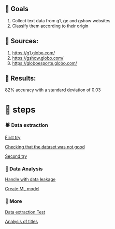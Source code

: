## :dart: Goals

1. Collect text data from g1, ge and gshow websites
2. Classify them according to their origin

## :mag_right: Sources:

1. https://g1.globo.com/
2. https://gshow.globo.com/
3. https://globoesporte.globo.com/

## :crystal_ball: Results:

82% accuracy with a standard deviation of 0.03

# :star2: steps

### :spider: Data extraction

[First try](https://github.com/Thiagodcfarias/Projetos-Data-Science/blob/main/NLP/Globo_news_web_page_classification/cria_df_sites_globo.ipynb)

[Checking that the dataset was not good](https://github.com/Thiagodcfarias/Projetos-Data-Science/blob/main/NLP/Globo_news_web_page_classification/EDA_df_sites_globo.ipynb)

[Second try](https://github.com/Thiagodcfarias/Projetos-Data-Science/blob/main/NLP/Globo_news_web_page_classification/cria_df_sites_globo2.ipynb)

### 	:diving_mask: Data Analysis

[Handle with data leakage](https://github.com/Thiagodcfarias/Projetos-Data-Science/blob/main/NLP/Globo_news_web_page_classification/removendo_stopwords_df_sites_globo2.ipynb)

[Create ML model](https://github.com/Thiagodcfarias/Projetos-Data-Science/blob/main/NLP/Globo_news_web_page_classification/Criando_modelo_final.ipynb)

### :space_invader: More

[Data extraction Test](https://github.com/Thiagodcfarias/Projetos-Data-Science/blob/main/NLP/Globo_news_web_page_classification/testes_de_extra%C3%A7%C3%A3o.ipynb)

[Analysis of titles](https://github.com/Thiagodcfarias/Projetos-Data-Science/blob/main/NLP/Globo_news_web_page_classification/analise_t%C3%ADtulo.ipynb)


